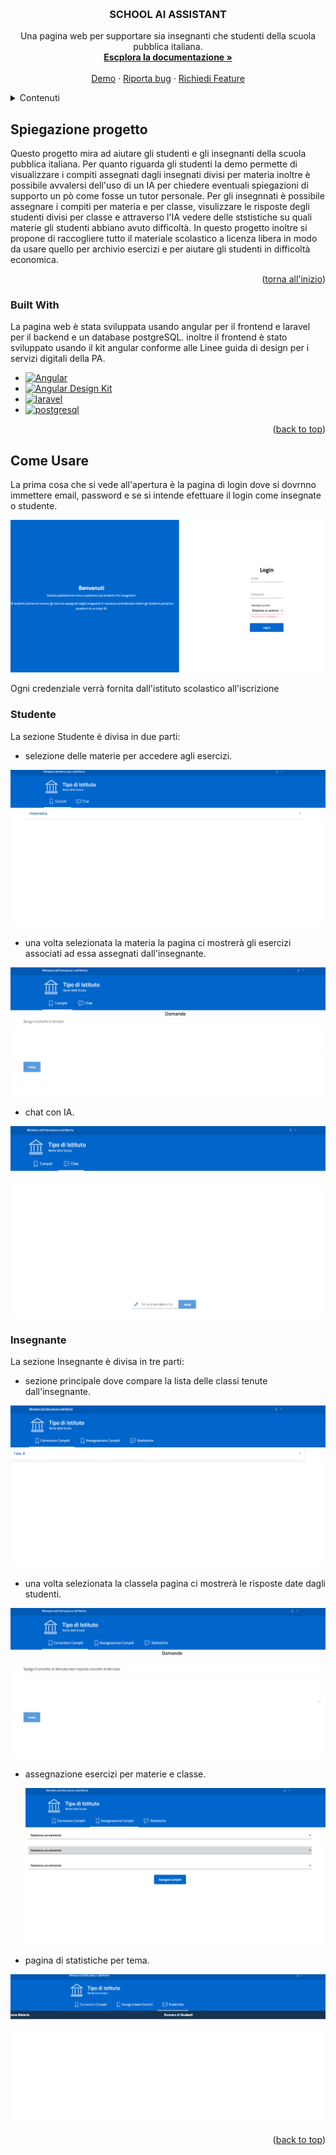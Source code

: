 <a name="readme-top"></a>


<!-- PROJECT LOGO -->
<br />
<div align="center">
 
  <h3 align="center">SCHOOL AI ASSISTANT</h3>

  <p align="center">
    Una pagina web per supportare sia insegnanti che studenti della scuola pubblica italiana.
    <br />
    <a href="https://github.com/DoublEffe/school/blob/main/README.md"><strong>Escplora la documentazione »</strong></a>
    <br />
    <br />
    <a href="https://school-uzyr.onrender.com">Demo</a>
    ·
    <a href="https://github.com/DoublEffe/school/issues">Riporta bug</a>
    ·
    <a href="https://github.com/DoublEffe/school/issues">Richiedi Feature</a>
  </p>
</div>



<!-- TABLE OF CONTENTS -->
<details>
  <summary>Contenuti</summary>
  <ol>
    <li>
      <a href="#about-the-project">Spiegazione progetto</a>
      <ul>
        <li><a href="#built-with">Built With</a></li>
      </ul>
    </li>
    <li>
      <a href="#come-usare">Come Usare</a>
      <ul>
        <li><a href="#studente">Studente</a>
        <li><a href="#insegnante">Insegnante</a>
      </ul>
    </li>
  </ol>
</details>



<!-- ABOUT THE PROJECT -->
## Spiegazione progetto
Questo progetto mira ad aiutare gli studenti e gli insegnanti della scuola pubblica italiana.
Per quanto riguarda gli studenti la demo permette di visualizzare i compiti assegnati dagli insegnati divisi per materia inoltre è possibile
avvalersi dell'uso di un IA per chiedere eventuali spiegazioni di supporto un pò come fosse un tutor personale.
Per gli insegnnati è possibile assegnare i compiti per materia e per classe, visulizzare le risposte degli studenti divisi per classe e attraverso l'IA vedere delle ststistiche su quali materie gli studenti abbiano avuto difficoltà.
In questo progetto inoltre si propone di raccogliere tutto il materiale scolastico a licenza libera in modo da usare quello per archivio esercizi e per aiutare gli studenti in difficoltà economica.
<p align="right">(<a href="#readme-top">torna all'inizio</a>)</p>



### Built With

La pagina web è stata sviluppata usando angular per il frontend e laravel per il backend e un database postgreSQL.
inoltre il frontend è stato sviluppato usando il kit angular conforme alle Linee guida di design per i servizi digitali della PA.

* [![Angular][Angular-url]][Angular.io]
* [![Angular Design Kit][Angular-design-kit]][Angular-material.io]
* [![laravel][Laravel]][laravel]
* [![postgresql][postGreSQL]][postgresql]


<p align="right">(<a href="#readme-top">back to top</a>)</p>



<!-- USAGE EXAMPLES -->
## Come Usare

La prima cosa che si vede all'apertura è la pagina di login dove si dovrnno immettere email, password e se si intende efettuare il login come insegnate o studente.

![Login screen shoot](https://github.com/DoublEffe/school/blob/main/images/login.png)

Ogni credenziale verrà fornita dall'istituto scolastico all'iscrizione

### Studente

La sezione Studente è divisa in due parti: 

* selezione delle materie per accedere agli esercizi.

![student main page](https://github.com/DoublEffe/school/blob/main/images/studente1.png)

   - una volta selezionata la materia la pagina ci mostrerà gli esercizi associati ad essa assegnati dall'insegnante.

   ![student exercise page](https://github.com/DoublEffe/school/blob/main/images/studente1-1.png)

* chat con IA.

![student chat](https://github.com/DoublEffe/school/blob/main/images/studente2.png)



### Insegnante

La sezione Insegnante è divisa in tre parti:

* sezione principale dove compare la lista delle classi tenute dall'insegnante.

![teacher main page](https://github.com/DoublEffe/school/blob/main/images/insegnante1.png)

   - una volta selezionata la classela pagina ci mostrerà le risposte date dagli studenti.

   ![teacher exercise page](https://github.com/DoublEffe/school/blob/main/images/insegnante1-1.png)

* assegnazione esercizi per materie e classe.

  ![teacher assign page](https://github.com/DoublEffe/school/blob/main/images/insegnante2.png)

* pagina di statistiche per tema.

![teacher statistics page](https://github.com/DoublEffe/school/blob/main/images/insegnate3.png)


<p align="right">(<a href="#readme-top">back to top</a>)</p>





<!-- MARKDOWN LINKS & IMAGES -->
[Angular.io]: https://angular.io/
[Angular-url]: https://img.shields.io/badge/Angular-DD0031?style=for-the-badge&logo=angular&logoColor=white
[Angular-design-kit]: https://img.shields.io/badge/Angular%20Design%20Kit-8A2BE2
[Angular-material.io]: https://design-angular-kit.vercel.app/design-angular-kit#/info/welcome
[Laravel]: https://img.shields.io/badge/Laravel-DD0031?style=for-the-badge&logo=laravel&logoColor=white
[laravel]: https://laravel.com/
[postGreSQL]: https://img.shields.io/badge/PostgreSQl-DD0031?style=for-the-badge&logo=postgresql&logoColor=white
[postgresql]: https://www.postgresql.org/
